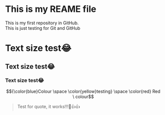 # **This is my REAME file**
<p>This is my first repository in GitHub. <br>
This is just testing for Git and GitHub 	<br>

# **Text size test😂**<br>
## **Text size test😂**<br>
### **Text size test😂**<br>

$${\color{blue}Colour \space \color{yellow}testing} \space \color{red} Red \ colour$$


> Test for quote, it works!!!🤡👍👍 </p>
